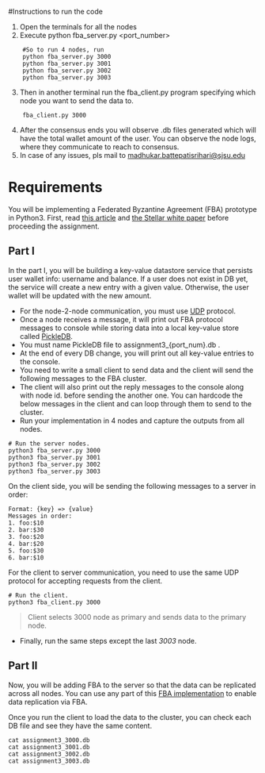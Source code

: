 #Instructions to run the code
1. Open the terminals for all the nodes
2. Execute python fba_server.py <port_number>
```
    #So to run 4 nodes, run 
    python fba_server.py 3000
    python fba_server.py 3001
    python fba_server.py 3002
    python fba_server.py 3003
```
3. Then in another terminal run the fba_client.py program specifying which node you want to send the data to.
```
    fba_client.py 3000
```
4. After the consensus ends you will observe .db files generated which will have the total wallet amount of  the user.
You can observe the node logs, where they communicate to reach to consensus.
5. In case of any issues, pls mail to madhukar.battepatisrihari@sjsu.edu




# Requirements

You will be implementing a Federated Byzantine Agreement (FBA) prototype in Python3. First, read [this article](https://medium.com/a-stellar-journey/on-worldwide-consensus-359e9eb3e949) and [the Stellar white paper](https://www.stellar.org/papers/stellar-consensus-protocol.pdf) before proceeding the assignment.

## Part I

In the part I, you will be building a key-value datastore service that persists user wallet info: username and balance. If a user does not exist in DB yet, the service will create a new entry with a given value. Otherwise, the user wallet will be updated with the new amount.

- For the node-2-node communication, you must use [UDP](https://twistedmatrix.com/documents/9.0.0/core/howto/udp.html) protocol.
- Once a node receives a message, it will print out FBA protocol messages to console while storing data into a local key-value store called [PickleDB](https://pythonhosted.org/pickleDB/).
- You must name PickleDB file to assignment3_{port_num}.db . 
- At the end of every DB change, you will print out all key-value entries to the console.
- You need to write a small client to send data and the client will send the following messages to the FBA cluster.
- The client will also print out the reply messages to the console along with node id. before sending the another one. You can hardcode the below messages in the client and can loop through them to send to the cluster.
- Run your implementation in 4 nodes and capture the outputs from all nodes.


```
# Run the server nodes.
python3 fba_server.py 3000
python3 fba_server.py 3001
python3 fba_server.py 3002
python3 fba_server.py 3003
```

On the client side, you will be sending the following messages to a server in order:

```
Format: {key} => {value}
Messages in order:
1. foo:$10
2. bar:$30
3. foo:$20
4. bar:$20
5. foo:$30
6. bar:$10
```

For the client to server communication, you need to use the same UDP protocol for accepting requests from the client.

```
# Run the client.
python3 fba_client.py 3000
```

> Client selects 3000 node as primary and sends data to the primary node.

- Finally, run the same steps except the last _3003_ node. 

## Part II

Now, you will be adding FBA to the server so that the data can be replicated across all nodes. You can use any part of this [FBA implementation](https://github.com/spikeekips/simple-fba) to enable data replication via FBA.

Once you run the client to load the data to the cluster, you can check each DB file and see they have the same content.

```
cat assignment3_3000.db
cat assignment3_3001.db
cat assignment3_3002.db
cat assignment3_3003.db
```
